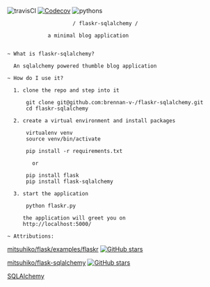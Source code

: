 ![travisCI](https://travis-ci.org/brennan-v-/flaskr-sqlalchemy.svg) [![Codecov](https://img.shields.io/codecov/c/github/brennan-v-/flaskr-sqlalchemy.svg)](https://codecov.io/github/brennan-v-/flaskr-sqlalchemy?branch=master)
 ![pythons](https://img.shields.io/badge/python-2.7%2C%203.3%2C%203.4%2C%203.5%2C%203.5--dev-blue.svg)

                         / flaskr-sqlalchemy /

                 a minimal blog application


    ~ What is flaskr-sqlalchemy?

      An sqlalchemy powered thumble blog application

    ~ How do I use it?

      1. clone the repo and step into it

          git clone git@github.com:brennan-v-/flaskr-sqlalchemy.git
          cd flaskr-sqlalchemy

      2. create a virtual environment and install packages

          virtualenv venv
          source venv/bin/activate

          pip install -r requirements.txt

            or
            
          pip install flask
          pip install flask-sqlalchemy

      3. start the application

          python flaskr.py

         the application will greet you on
         http://localhost:5000/

    ~ Attributions:

[mitsuhiko/flask/examples/flaskr](https://github.com/mitsuhiko/flask/tree/master/examples/flaskr/) [![GitHub stars](https://img.shields.io/github/stars/mitsuhiko/flask.svg?style=social&label=Star)](https://github.com/mitsuhiko/flask)
      
[mitsuhiko/flask-sqlalchemy](https://github.com/mitsuhiko/flask-sqlalchemy) [![GitHub stars](https://img.shields.io/github/stars/mitsuhiko/flask-sqlalchemy.svg?style=social&label=Star)](https://github.com/mitsuhiko/flask-sqlalchemy)

[SQLAlchemy](http://www.sqlalchemy.org/)
